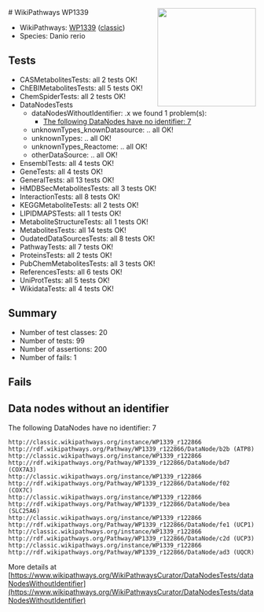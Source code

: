<img style="float: right; width: 200px" src="https://upload.wikimedia.org/wikipedia/commons/thumb/8/83/Wplogo_with_text_500.png/640px-Wplogo_with_text_500.png" />
# WikiPathways WP1339

* WikiPathways: [WP1339](https://wikipathways.org/pathways/WP1339) ([classic](https://classic.wikipathways.org/instance/WP1339))
* Species: Danio rerio
## Tests
* CASMetabolitesTests: all 2 tests OK!
* ChEBIMetabolitesTests: all 5 tests OK!
* ChemSpiderTests: all 2 tests OK!
* DataNodesTests
    * dataNodesWithoutIdentifier: .x we found 1 problem(s):
        * [The following DataNodes have no identifier: 7](#d2d32fa6)
    * unknownTypes_knownDatasource: .. all OK!
    * unknownTypes: .. all OK!
    * unknownTypes_Reactome: .. all OK!
    * otherDataSource: .. all OK!
* EnsemblTests: all 4 tests OK!
* GeneTests: all 4 tests OK!
* GeneralTests: all 13 tests OK!
* HMDBSecMetabolitesTests: all 3 tests OK!
* InteractionTests: all 8 tests OK!
* KEGGMetaboliteTests: all 2 tests OK!
* LIPIDMAPSTests: all 1 tests OK!
* MetaboliteStructureTests: all 1 tests OK!
* MetabolitesTests: all 14 tests OK!
* OudatedDataSourcesTests: all 8 tests OK!
* PathwayTests: all 7 tests OK!
* ProteinsTests: all 2 tests OK!
* PubChemMetabolitesTests: all 3 tests OK!
* ReferencesTests: all 6 tests OK!
* UniProtTests: all 5 tests OK!
* WikidataTests: all 4 tests OK!


## Summary

* Number of test classes: 20
* Number of tests: 99
* Number of assertions: 200
* Number of fails: 1

## Fails

<a name="d2d32fa6" />

## Data nodes without an identifier

The following DataNodes have no identifier: 7
```
http://classic.wikipathways.org/instance/WP1339_r122866 http://rdf.wikipathways.org/Pathway/WP1339_r122866/DataNode/b2b (ATP8)
http://classic.wikipathways.org/instance/WP1339_r122866 http://rdf.wikipathways.org/Pathway/WP1339_r122866/DataNode/bd7 (COX7A3)
http://classic.wikipathways.org/instance/WP1339_r122866 http://rdf.wikipathways.org/Pathway/WP1339_r122866/DataNode/f02 (COX7C)
http://classic.wikipathways.org/instance/WP1339_r122866 http://rdf.wikipathways.org/Pathway/WP1339_r122866/DataNode/bea (SLC25A6)
http://classic.wikipathways.org/instance/WP1339_r122866 http://rdf.wikipathways.org/Pathway/WP1339_r122866/DataNode/fe1 (UCP1)
http://classic.wikipathways.org/instance/WP1339_r122866 http://rdf.wikipathways.org/Pathway/WP1339_r122866/DataNode/c2d (UCP3)
http://classic.wikipathways.org/instance/WP1339_r122866 http://rdf.wikipathways.org/Pathway/WP1339_r122866/DataNode/ad3 (UQCR)
```

More details at [https://www.wikipathways.org/WikiPathwaysCurator/DataNodesTests/dataNodesWithoutIdentifier](https://www.wikipathways.org/WikiPathwaysCurator/DataNodesTests/dataNodesWithoutIdentifier)

